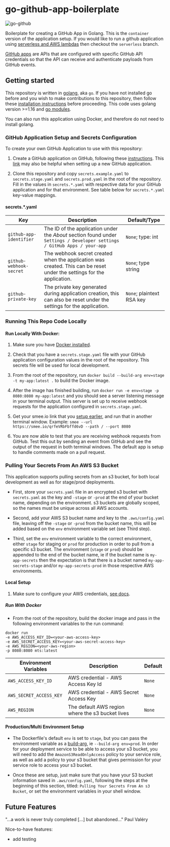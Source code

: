 # go-github-app-boilerplate

![go-github](go-github.png)

Boilerplate for creating a GitHub App in Golang. This is the `container` version of the application setup. If you would like to run a github application using [serverless and AWS lambdas](https://www.serverless.com/) then checkout the `serverless` branch.

[GitHub apps](https://docs.github.com/en/free-pro-team@latest/developers/apps/getting-started-with-apps) are APIs that are configured with specific GitHub API credentials so that the API can receive and authenticate payloads from GitHub events.

## Getting started

This repository is written in [golang](https://golang.org/), aka `go`. If you have not installed go before and you wish to make contributions to this repository, then follow these [installation instructions](https://golang.org/doc/install) before proceeding.
This code uses golang version >=1.16 and [go modules](https://go.dev/blog/using-go-modules).

You can also run this application using Docker, and therefore do not need to install golang.

### GitHub Application Setup and Secrets Configuration

To create your own GitHub Application to use with this repository:

1. Create a GitHub application on GitHub, following these [instructions](https://developer.github.com/apps/building-github-apps/creating-a-github-app/).
This [link](https://developer.github.com/apps/quickstart-guides/setting-up-your-development-environment/) may also be helpful when setting up a new GitHub application.

2. Clone this repository and copy `secrets.example.yaml` to `secrets.stage.yaml` and `secrets.prod.yaml` in the root of the repository. Fill in the values in `secrets.*.yaml` with respective data for your GitHub application and for that environment. See table below for `secrets.*.yaml` key-value mappings.

#### secrets.*.yaml

| Key                      | Description                                                              | Default/Type                     |
|--------------------------|--------------------------------------------------------------------------| ---------------------------------|
| `github-app-identifier`  | The ID of the application under the _About_ section found under `Settings / Developer settings / GitHub Apps / your-app` | `None`; type: int |
| `github-webhook-secret`  | The webhook secret created when the application was created. This can be reset under the settings for the application. | `None`; type string |
| `github-private-key`     | The private key generated during application creation, this can also be reset under the settings for the application. | `None`; plaintext RSA key |

### Running This Repo Code Locally

#### Run Locally With Docker:

1. Make sure you have [Docker installed](https://docs.docker.com/v17.12/install/).

2. Check that you have a `secrets.stage.yaml` file with your GitHub application configuration values in the root of the repository. This secrets file will be used for local development.

3. From the root of the repository, run `docker build --build-arg env=stage -t my-app:latest .` to build the Docker image.

4. After the image has finished building, run `docker run -e env=stage -p 8080:8080 my-app:latest` and you should see a server listening message in your terminal output. This server is set up to receive webhook requests for the application configured in `secrets.stage.yaml`.

5. Get your smee.io link that you [setup earlier](https://developer.github.com/apps/quickstart-guides/setting-up-your-development-environment/#step-1-start-a-new-smee-channel), and run that in another terminal window. Example: `smee --url https://smee.io/qrfeVRbFbffd6vD --path / --port 8080`

6. You are now able to test that you are receiving webhook requests from GitHub. Test this out by sending an event from GitHub and see the output of the request in both terminal windows. The default app is setup to handle comments made on a pull request.


### Pulling Your Secrets From An AWS S3 Bucket

This application supports pulling secrets from an s3 bucket, for both local development as well as for stage/prod deployments.

* First, store your `secrets.yaml` file in an encrypted s3 bucket with `secrets.yaml` as the key and `-stage` or `-prod` at the end of your bucket name, depending on the environment. s3 buckets are globally scoped, so the names must be unique across all AWS accounts.

* Second, add your AWS S3 bucket name and key to the `.aws/config.yaml` file, leaving off the `-stage` or `-prod` from the bucket name, this will be added based on the `env` environment variable set (see Third step).

* Third, set the `env` environment variable to the correct environment, either `stage` for staging or `prod` for production in order to pull from a specific s3 bucket. The environment (`stage` or `prod`) should be appended to the end of the bucket name, ie if the bucket name is `my-app-secrets` then the expectation is that there is a bucket named `my-app-secrets-stage` and/or `my-app-secrets-prod` in those respective AWS environments.

#### Local Setup

1. Make sure to configure your AWS credentials, [see docs](https://docs.aws.amazon.com/cli/latest/userguide/cli-chap-configure.html).


##### Run With Docker

* From the root of the repository, build the docker image and pass in the following environment variables to the run command:
```
docker run
-e AWS_ACCESS_KEY_ID=<your-aws-access-key>
-e AWS_SECRET_ACCESS_KEY=<your-aws-secret-access-key>
-e AWS_REGION=<your-aws-region>
-p 8080:8080 mts:latest
```

| Environment Variables           | Description                                                              | Default |
|---------------------------------|--------------------------------------------------------------------------|---------|
| `AWS_ACCESS_KEY_ID`             | AWS credential - AWS Access Key Id                                       | `None`  |
| `AWS_SECRET_ACCESS_KEY`         | AWS credential - AWS Secret Access Key                                   | `None`  |
| `AWS_REGION`                    | The default AWS region where the s3 bucket lives                         | `None`  |


#### Production/Multi Environment Setup

* The Dockerfile's default `env` is set to `stage`, but you can pass the environment variable as a [build-arg](https://docs.docker.com/engine/reference/commandline/build/#set-build-time-variables---build-arg), ie `--build-arg env=prod`.
In order for your deployment service to be able to access your s3 bucket, you will need to add the `AmazonS3ReadOnlyAccess` policy to your service role, as well as add a policy to your s3 bucket that gives permission for your service role to access your s3 bucket.

* Once these are setup, just make sure that you have your S3 bucket information saved in `.aws/config.yaml`, following the steps at the beginning of this section, titled: `Pulling Your Secrets From An s3 Bucket`, or set the environment variables in your shell window.

## Future Features

"...a work is never truly completed [...] but abandoned..." Paul Valéry

Nice-to-have features:
- add testing
